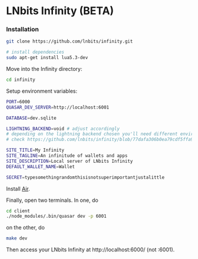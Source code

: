 LNbits Infinity (BETA)
======

### Installation

```sh
git clone https://github.com/lnbits/infinity.git

# install dependencies
sudo apt-get install lua5.3-dev
```

Move into the Infinity directory:

```sh
cd infinity
```

Setup environment variables:

```sh
PORT=6000
QUASAR_DEV_SERVER=http://localhost:6001

DATABASE=dev.sqlite

LIGHTNING_BACKEND=void # adjust accordingly
# depending on the lightning backend chosen you'll need different environment variables
# check https://github.com/lnbits/infinity/blob/77dafa306b0ea79cdf5ffa9bf39c13cd04ffdfa6/lightning/backend.go#L18-L28 file for more information

SITE_TITLE=My Infinity
SITE_TAGLINE=An infinitude of wallets and apps
SITE_DESCRIPTION=Local server of LNbits Infinity
DEFAULT_WALLET_NAME=Wallet

SECRET=typesomethingrandomthisisnotsuperimportantjustalittle
```

Install [Air](https://github.com/cosmtrek/air).

Finally, open two terminals. In one, do

```sh
cd client
./node_modules/.bin/quasar dev -p 6001
```

on the other, do

```sh
make dev
```

Then access your LNbits Infinity at http://localhost:6000/ (not :6001).
